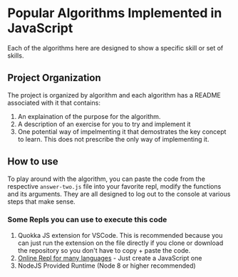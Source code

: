 # Popular Algorithms Implemented in JavaScript
Each of the algorithms here are designed to show a specific skill or
set of skills.

## Project Organization
The project is organized by algorithm and each algorithm has a README
associated with it that contains:
1. An explaination of the purpose for the algorithm.
2. A description of an exercise for you to try and implement it
3. One potential way of impelmenting it that demostrates the key concept
to learn. This does not prescribe the only way of implementing it.

## How to use
To play around with the algorithm, you can paste the code from the
respective `answer-two.js` file into your favorite repl, modify the functions
and its arguments. They are all designed to log out to the console at
various steps that make sense.

### Some Repls you can use to execute this code
1. Quokka JS extension for VSCode. This is recommended because you can
just run the extension on the file directly if you clone or download the
repository so you don't have to copy + paste the code.
2. [Online Repl for many languages](https://repl.it/) - Just create a
JavaScript one
3. NodeJS Provided Runtime (Node 8 or higher recommended)
